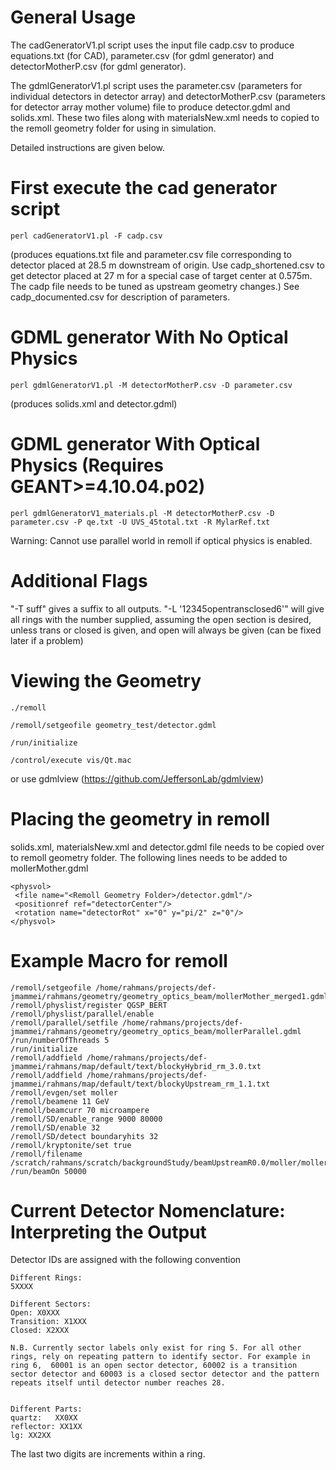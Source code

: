 # General Usage

The cadGeneratorV1.pl script uses the input file cadp.csv to produce equations.txt (for CAD), parameter.csv (for gdml generator) and detectorMotherP.csv (for gdml generator).

The gdmlGeneratorV1.pl script uses the parameter.csv (parameters for individual detectors in detector array) and detectorMotherP.csv (parameters for detector array mother volume) file to produce detector.gdml and solids.xml. These two files along with materialsNew.xml needs to copied to the remoll geometry folder for using in simulation.

Detailed instructions are given below.


# First execute the cad generator script

```
perl cadGeneratorV1.pl -F cadp.csv 
```
(produces equations.txt file and parameter.csv file corresponding to detector placed at 28.5 m downstream of origin.
Use cadp_shortened.csv to get detector placed at 27 m for a special case of target center at 0.575m. The cadp file needs to be tuned as upstream geometry changes.)
See cadp_documented.csv for description of parameters.

# GDML generator With No Optical Physics
```
perl gdmlGeneratorV1.pl -M detectorMotherP.csv -D parameter.csv
```
(produces solids.xml and detector.gdml)


# GDML generator With Optical Physics (Requires GEANT>=4.10.04.p02)
```
perl gdmlGeneratorV1_materials.pl -M detectorMotherP.csv -D parameter.csv -P qe.txt -U UVS_45total.txt -R MylarRef.txt
```
Warning: Cannot use parallel world in remoll if optical physics is enabled.

# Additional Flags
"-T suff" gives a suffix to all outputs.
"-L '12345opentransclosed6'" will give all rings with the number supplied, assuming the open section is desired, unless trans or closed is given, and open will always be given (can be fixed later if a problem)


# Viewing the Geometry

```
./remoll

/remoll/setgeofile geometry_test/detector.gdml

/run/initialize

/control/execute vis/Qt.mac
```

or use gdmlview (https://github.com/JeffersonLab/gdmlview)


# Placing the geometry in remoll

solids.xml, materialsNew.xml and detector.gdml file needs to be copied over to remoll geometry folder. The following lines needs to be added to mollerMother.gdml
 ```
 <physvol>
  <file name="<Remoll Geometry Folder>/detector.gdml"/>
  <positionref ref="detectorCenter"/>
  <rotation name="detectorRot" x="0" y="pi/2" z="0"/>
 </physvol>
 ```

# Example Macro for remoll
```
/remoll/setgeofile /home/rahmans/projects/def-jmammei/rahmans/geometry/geometry_optics_beam/mollerMother_merged1.gdml
/remoll/physlist/register QGSP_BERT
/remoll/physlist/parallel/enable
/remoll/parallel/setfile /home/rahmans/projects/def-jmammei/rahmans/geometry/geometry_optics_beam/mollerParallel.gdml
/run/numberOfThreads 5
/run/initialize
/remoll/addfield /home/rahmans/projects/def-jmammei/rahmans/map/default/text/blockyHybrid_rm_3.0.txt
/remoll/addfield /home/rahmans/projects/def-jmammei/rahmans/map/default/text/blockyUpstream_rm_1.1.txt
/remoll/evgen/set moller
/remoll/beamene 11 GeV
/remoll/beamcurr 70 microampere
/remoll/SD/enable_range 9000 80000
/remoll/SD/enable 32
/remoll/SD/detect boundaryhits 32
/remoll/kryptonite/set true
/remoll/filename /scratch/rahmans/scratch/backgroundStudy/beamUpstreamR0.0/moller/moller_1.root
/run/beamOn 50000
```               


# Current Detector Nomenclature: Interpreting the Output 
Detector IDs are assigned with the following convention
```
Different Rings:
5XXXX

Different Sectors:
Open: X0XXX
Transition: X1XXX
Closed: X2XXX

N.B. Currently sector labels only exist for ring 5. For all other rings, rely on repeating pattern to identify sector. For example in ring 6,  60001 is an open sector detector, 60002 is a transition sector detector and 60003 is a closed sector detector and the pattern repeats itself until detector number reaches 28.


Different Parts:
quartz:   XX0XX  
reflector: XX1XX 
lg: XX2XX
```
The last two digits are increments within a ring.


